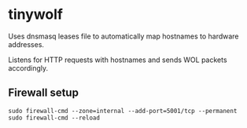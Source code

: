 # tinywolf

Uses dnsmasq leases file to automatically map hostnames to hardware addresses.

Listens for HTTP requests with hostnames and sends WOL packets accordingly.

## Firewall setup

```
sudo firewall-cmd --zone=internal --add-port=5001/tcp --permanent
sudo firewall-cmd --reload
```

